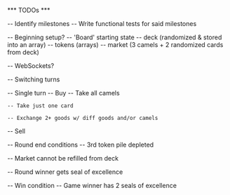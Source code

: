 *** TODOs ***

-- Identify milestones
-- Write functional tests for said milestones

-- Beginning setup?
  -- 'Board' starting state
    -- deck (randomized & stored into an array)
    -- tokens (arrays)
    -- market (3 camels + 2 randomized cards from deck)

-- WebSockets?

-- Switching turns

-- Single turn
  -- Buy
    -- Take all camels

    -- Take just one card

    -- Exchange 2+ goods w/ diff goods and/or camels


  -- Sell

-- Round end conditions
  -- 3rd token pile depleted

  -- Market cannot be refilled from deck

  -- Round winner gets seal of excellence

-- Win condition
  -- Game winner has 2 seals of excellence


